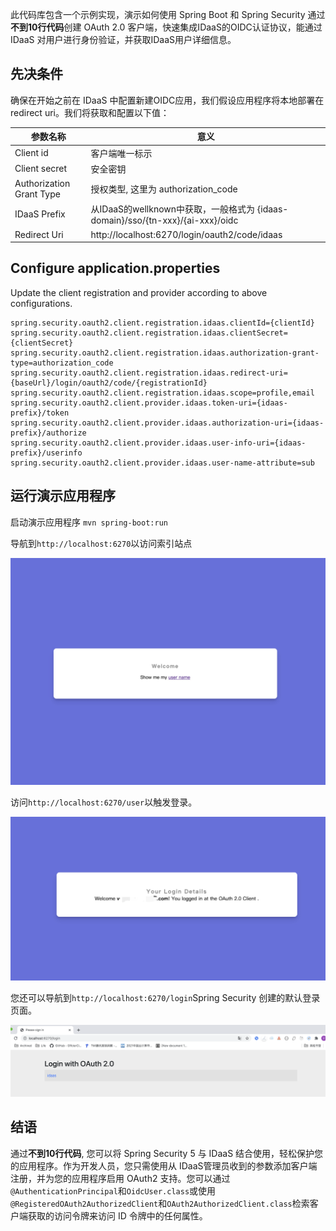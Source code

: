 此代码库包含一个示例实现，演示如何使用 Spring Boot 和 Spring Security 通过**不到10行代码**创建 OAuth 2.0 客户端，快速集成IDaaS的OIDC认证协议，能通过 IDaaS 对用户进行身份验证，并获取IDaaS用户详细信息。

## 先决条件

确保在开始之前在 IDaaS 中配置新建OIDC应用，我们假设应用程序将本地部署在redirect uri。我们将获取和配置以下值：

| 参数名称                 | 意义                                                         |
| ------------------------ | ------------------------------------------------------------ |
| Client id                | 客户端唯一标示                                               |
| Client secret            | 安全密钥                                                     |
| Authorization Grant Type | 授权类型, 这里为 authorization_code                          |
| IDaaS Prefix             | 从IDaaS的wellknown中获取，一般格式为 {idaas-domain}/sso/{tn-xxx}/{ai-xxx}/oidc |
| Redirect Uri             | http://localhost:6270/login/oauth2/code/idaas                |



## Configure application.properties

Update the client registration and provider according to above configurations.

```
spring.security.oauth2.client.registration.idaas.clientId={clientId}
spring.security.oauth2.client.registration.idaas.clientSecret={clientSecret}
spring.security.oauth2.client.registration.idaas.authorization-grant-type=authorization_code
spring.security.oauth2.client.registration.idaas.redirect-uri={baseUrl}/login/oauth2/code/{registrationId}
spring.security.oauth2.client.registration.idaas.scope=profile,email
spring.security.oauth2.client.provider.idaas.token-uri={idaas-prefix}/token
spring.security.oauth2.client.provider.idaas.authorization-uri={idaas-prefix}/authorize
spring.security.oauth2.client.provider.idaas.user-info-uri={idaas-prefix}/userinfo
spring.security.oauth2.client.provider.idaas.user-name-attribute=sub
```



## 运行演示应用程序

启动演示应用程序 `mvn spring-boot:run`

导航到`http://localhost:6270`以访问索引站点

![prelogin](./misc/prelogin.jpg)

访问`http://localhost:6270/user`以触发登录。

![prelogin](./misc/user.jpg)

您还可以导航到`http://localhost:6270/login`Spring Security 创建的默认登录页面。

![prelogin](./misc/login.png)

## 结语

通过**不到10行代码**, 您可以将 Spring Security 5 与 IDaaS 结合使用，轻松保护您的应用程序。作为开发人员，您只需使用从 IDaaS管理员收到的参数添加客户端注册，并为您的应用程序启用 OAuth2 支持。您可以通过`@AuthenticationPrincipal`和`OidcUser.class`或使用`@RegisteredOAuth2AuthorizedClient`和`OAuth2AuthorizedClient.class`检索客户端获取的访问令牌来访问 ID 令牌中的任何属性。